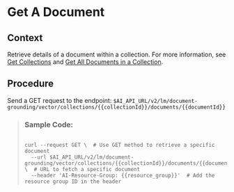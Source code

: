 <!-- loio37b3a5233e7e4a31b65c8439f3da6ebf -->

# Get A Document



## Context

Retrieve details of a document within a collection. For more information, see [Get Collections](get-collections-0cb4f25.md) and [Get All Documents in a Collection](get-all-documents-in-a-collection-9d39e7b.md).



## Procedure

Send a GET request to the endpoint: `$AI_API_URL/v2/lm/document-grounding/vector/collections/{{collectionId}}/documents/{{documentId}}`

 > ### Sample Code:  
> ```
> 
> curl --request GET \  # Use GET method to retrieve a specific document
>   --url $AI_API_URL/v2/lm/document-grounding/vector/collections/{{collectionId}}/documents/{{documentId}} \  # URL to fetch a specific document
>   --header 'AI-Resource-Group: {{resource_group}}'  # Add the resource group ID in the header
> ```

 